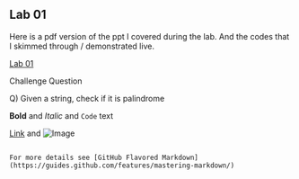 ## Lab 01

Here is a pdf version of the ppt I covered during the lab. And the codes that I skimmed through / demonstrated live.

  [Lab 01](https://sidhant007.github.io/CS2040C/lab01)

Challenge Question

Q) Given a string, check if it is palindrome

**Bold** and _Italic_ and `Code` text

[Link](url) and ![Image](src)
```

For more details see [GitHub Flavored Markdown](https://guides.github.com/features/mastering-markdown/)
